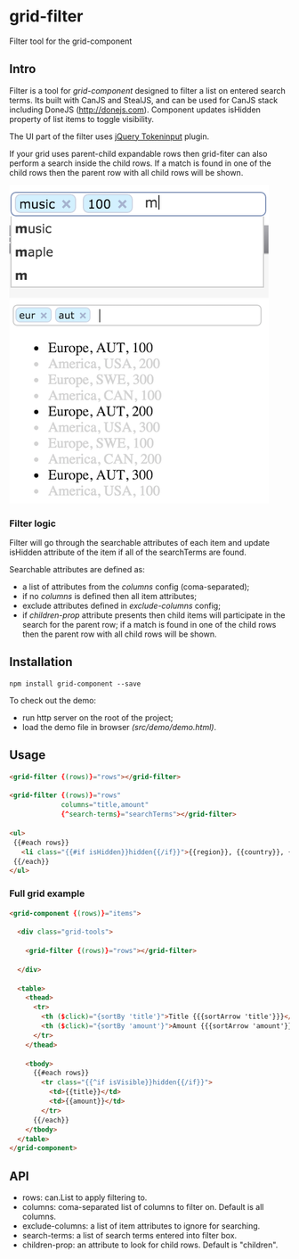 # grid-filter
Filter tool for the grid-component

## Intro

Filter is a tool for _grid-component_ designed to filter a list on entered search terms. Its built with CanJS and StealJS,
and can be used for CanJS stack including DoneJS (http://donejs.com). Component updates isHidden property of list items
to toggle visibility.

The UI part of the filter uses [jQuery Tokeninput](http://loopj.com/jquery-tokeninput/) plugin.

If your grid uses parent-child expandable rows then grid-fiter can also perform a search inside the child rows.
If a match is found in one of the child rows then the parent row with all child rows will be shown.

![Filter Demo](./dist/demo.png)
![Filter Demo2](./dist/demo2.png)

### Filter logic

Filter will go through the searchable attributes of each item and update isHidden attribute of the item if all of
the searchTerms are found.

Searchable attributes are defined as:
- a list of attributes from the _columns_ config (coma-separated);
- if no _columns_ is defined then all item attributes;
- exclude attributes defined in _exclude-columns_ config;
- if _children-prop_ attribute presents then child items will participate in the search for the parent row; if a match
is found in one of the child rows then the parent row with all child rows will be shown.

## Installation

```
npm install grid-component --save
```

To check out the demo:
- run http server on the root of the project;
- load the demo file in browser _(src/demo/demo.html)_.

## Usage

```html
<grid-filter {(rows)}="rows"></grid-filter>

<grid-filter {(rows)}="rows"
             columns="title,amount"
             {^search-terms}="searchTerms"></grid-filter>

<ul>
 {{#each rows}}
   <li class="{{#if isHidden}}hidden{{/if}}">{{region}}, {{country}}, {{amount}}</li>
 {{/each}}
</ul>
```

### Full grid example
```html
<grid-component {(rows)}="items">

  <div class="grid-tools">

    <grid-filter {(rows)}="rows"></grid-filter>

  </div>

  <table>
    <thead>
      <tr>
        <th ($click)="{sortBy 'title'}">Title {{{sortArrow 'title'}}}</th>
        <th ($click)="{sortBy 'amount'}">Amount {{{sortArrow 'amount'}}}</th>
      </tr>
    </thead>

    <tbody>
      {{#each rows}}
        <tr class="{{^if isVisible}}hidden{{/if}}">
          <td>{{title}}</td>
          <td>{{amount}}</td>
        </tr>
      {{/each}}
    </tbody>
  </table>
</grid-component>
```

## API

- rows: can.List to apply filtering to.
- columns: coma-separated list of columns to filter on. Default is all columns.
- exclude-columns: a list of item attributes to ignore for searching.
- search-terms: a list of search terms entered into filter box.
- children-prop: an attribute to look for child rows. Default is "children".